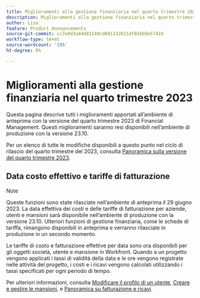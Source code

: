 ```yaml
---
title: Miglioramenti alla gestione finanziaria nel quarto trimestre 2023
description: Miglioramenti alla gestione finanziaria nel quarto trimestre 2023
author: Lisa
feature: Product Announcements
source-git-commit: cc7e0d3a44d81149cd691332821df016b9e57419
workflow-type: tm+mt
source-wordcount: '195'
ht-degree: 0%

---
```


# Miglioramenti alla gestione finanziaria nel quarto trimestre 2023

Questa pagina descrive tutti i miglioramenti apportati all’ambiente di anteprima con la versione del quarto trimestre 2023 di Financial Management. Questi miglioramenti saranno resi disponibili nell’ambiente di produzione con la versione 23.10.

Per un elenco di tutte le modifiche disponibili a questo punto nel ciclo di rilascio del quarto trimestre del 2023, consulta [Panoramica sulla versione del quarto trimestre 2023](/help/quicksilver/product-announcements/product-releases/23-q4-release-activity/23-q4-release-overview.md).

## Data costo effettivo e tariffe di fatturazione

>[!NOTE]
>
>Queste funzioni sono state rilasciate nell’ambiente di anteprima il 29 giugno 2023. La data effettiva dei costi e delle tariffe di fatturazione per aziende, utenti e mansioni sarà disponibile nell’ambiente di produzione con la versione 23.10. Ulteriori funzioni di gestione finanziaria, come le schede di tariffa, rimangono disponibili in anteprima e verranno rilasciate in produzione in un secondo momento.

Le tariffe di costo e fatturazione effettive per data sono ora disponibili per gli oggetti società, utente e mansione in Workfront. Quando a un progetto vengono applicati i tassi di validità della data e le ore vengono registrate nelle attività del progetto, i costi e i ricavi vengono calcolati utilizzando i tassi specificati per ogni periodo di tempo.

Per ulteriori informazioni, consulta [Modificare il profilo di un utente](/help/quicksilver/administration-and-setup/add-users/create-and-manage-users/edit-a-users-profile.md), [Creare e gestire le mansioni](/help/quicksilver/administration-and-setup/set-up-workfront/organizational-setup/create-manage-job-roles.md), e [Panoramica su fatturazione e ricavi](/help/quicksilver/manage-work/projects/project-finances/billing-and-revenue-overview.md).
